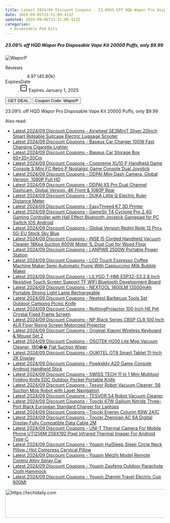 ```yaml
---
title: Latest 2024/09 Discount Coupons - 23.09%% Off HQD Wapor Pro Disposable Vape Kit 20000 Puffs, only $9.99
date: 2024-09-05T23:51:09.413Z
updated: 2024-09-06T23:51:09.413Z
categories:
  - Disposable Pod Kits
---
```



<div class="max-w-4xl mx-auto grid grid-cols-1 lg:max-w-5xl lg:gap-x-20 lg:grid-cols-2">
  <div class="relative p-3 col-start-1 row-start-1 flex flex-col-reverse rounded-lg bg-gradient-to-t from-black/75 via-black/0 sm:bg-none sm:row-start-2 sm:p-0 lg:row-start-1">
    <h5 class="mt-1 text-lg font-semibold text-white sm:text-slate-900 md:text-2xl dark:sm:text-white">23.09% off HQD Wapor Pro Disposable Vape Kit 20000 Puffs, only $9.99</h5>
  </div>
  
  <div class="col-start-1 col-end-3 row-start-1 grid gap-4 sm:mb-6 sm:grid-cols-4 lg:col-start-2 lg:row-span-6 lg:row-end-6 lg:mb-0 lg:gap-6">
      <img src="https://static.shareasale.com/image/90958/deal/HQDWaporProDisposableVapeKit20000Puffs.png" onClick="javascript:window.open(decodeURIComponent('https%3A%2F%2Fwww.shareasale.com%2Fu.cfm%3Fd%3D1102163%26m%3D90958%26u%3D4338022'), '_blank');void(0);" alt="WaporP" class="h-60 w-full rounded-lg object-cover sm:col-span-2 sm:h-52 lg:col-span-full" loading="lazy" />
    
  </div>
  <dl class="row-start-2 mt-4 flex items-center text-xs font-medium sm:row-start-3 sm:mt-1 md:mt-2.5 lg:row-start-2">
    <dt class="sr-only">Reviews</dt>
    <dd class="flex items-center text-indigo-600 dark:text-indigo-400">
      <svg width="24" height="24" fill="none" aria-hidden="true" class="mr-1 stroke-current dark:stroke-indigo-500">
        <path d="m12 5 2 5h5l-4 4 2.103 5L12 16l-5.103 3L9 14l-4-4h5l2-5Z" stroke-width="2" stroke-linecap="round" stroke-linejoin="round" />
      </svg>
      <span>4.97 <span class="font-normal text-slate-400">(45.80k)</span></span>
    </dd>
    <dt class="sr-only">ExpiresDate</dt>
    <dd class="flex items-center">
      <svg width="2" height="2" aria-hidden="true" fill="currentColor" class="mx-3 text-slate-300">
        <circle cx="1" cy="1" r="1" />
      </svg>
      <svg width="24" height="24" viewBox="0 0 24 24" fill="none" stroke="currentColor" stroke-width="2">
        <rect x="3" y="3" width="18" height="18" rx="2" fill="#fff" />
        <path d="M6 10L18 10" stroke="red" stroke-width="2" fill="none" />
        <path d="M10 6L10 18" stroke="#fff" stroke-width="2" fill="none" />
      </svg>
      Expires January 1, 2025    </dd>
  </dl>
  <div class="col-start-1 row-start-3 mt-4 self-center sm:col-start-2 sm:row-span-2 sm:row-start-2 sm:mt-0 lg:col-start-1 lg:row-start-3 lg:row-end-4 lg:mt-6">
    <button type="button" onClick="javascript:window.open(decodeURIComponent('https%3A%2F%2Fwww.shareasale.com%2Fu.cfm%3Fd%3D1102163%26m%3D90958%26u%3D4338022'), '_blank');void(0);" class="rounded-lg bg-red-600 px-3 py-2 text-sm font-medium leading-6 text-white">GET DEAL</button>
    <button type="button" onClick="javascript:window.open(decodeURIComponent('https%3A%2F%2Fwww.shareasale.com%2Fu.cfm%3Fd%3D1102163%26m%3D90958%26u%3D4338022'), '_blank');void(0);" class="border-dashed border-2 border-indigo-600 bg-green-100 text-sm leading-6 font-medium py-2 px-3 rounded-lg">Coupon Code: WaporP</button>
  </div>
  <p class="col-start-1 mt-4 text-sm leading-6 sm:col-span-2 lg:col-span-1 lg:row-start-4 lg:mt-6 dark:text-slate-400">
    23.09% off HQD Wapor Pro Disposable Vape Kit 20000 Puffs, only $9.99 
  </p>
</div>
<span class="atpl-alsoreadstyle">Also read:</span>
<div><ul>
<li><a href="https://coupons.techidaily.com/coupon-1118429-share-97331-sale/"><u>Latest 2024/09 Discount Coupons - Airwheel SE3MiniT Sliver 20Inch Smart Rideable Suitcase Electric Luggage Scooter</u></a></li>
<li><a href="https://coupons.techidaily.com/coupon-1118373-share-97331-sale/"><u>Latest 2024/09 Discount Coupons - Baseus Car Charger 100W Fast Charging Cigarette Lighter</u></a></li>
<li><a href="https://coupons.techidaily.com/coupon-1118363-share-97331-sale/"><u>Latest 2024/09 Discount Coupons - Baseus Car Storage Box 60*35*30Cm</u></a></li>
<li><a href="https://coupons.techidaily.com/coupon-1118437-share-97331-sale/"><u>Latest 2024/09 Discount Coupons - Coopreme XU10 P Handheld Game Console S Mini FC Retro P Nostalgic Game Console Dual Joystick</u></a></li>
<li><a href="https://coupons.techidaily.com/coupon-1118369-share-97331-sale/"><u>Latest 2024/09 Discount Coupons - DDPAI Mini Dash Camera, Global Version, 1080P Full HD</u></a></li>
<li><a href="https://coupons.techidaily.com/coupon-1118368-share-97331-sale/"><u>Latest 2024/09 Discount Coupons - DDPAI X5 Pro Dual Channel Dashcam, Global Version, 4K Front & 1080P Rear</u></a></li>
<li><a href="https://coupons.techidaily.com/coupon-1118431-share-97331-sale/"><u>Latest 2024/09 Discount Coupons - DUKA Little Q Electric Ruler Distance Meter</u></a></li>
<li><a href="https://coupons.techidaily.com/coupon-1118427-share-97331-sale/"><u>Latest 2024/09 Discount Coupons - EasyThreed K7 3D Printer</u></a></li>
<li><a href="https://coupons.techidaily.com/coupon-1118436-share-97331-sale/"><u>Latest 2024/09 Discount Coupons - GameSir T4 Cyclone Pro 2.4G Gaming Controller with Hall Effect Bluetooth Joystick Gamepad for PC Switch IOS Android</u></a></li>
<li><a href="https://coupons.techidaily.com/coupon-1118366-share-97331-sale/"><u>Latest 2024/09 Discount Coupons - Global Version Redmi Note 12 Pro+ 5G-EU Stock Sky Blue</u></a></li>
<li><a href="https://coupons.techidaily.com/coupon-1118439-share-97331-sale/"><u>Latest 2024/09 Discount Coupons - INSE I5 Corded Handheld Vacuum Cleaner 18Kpa Suction 600W Motor 1L Dust Cup for Wood Floor</u></a></li>
<li><a href="https://coupons.techidaily.com/coupon-1118435-share-97331-sale/"><u>Latest 2024/09 Discount Coupons - LANPWR 2500W Portable Power Station</u></a></li>
<li><a href="https://coupons.techidaily.com/coupon-1118441-share-97331-sale/"><u>Latest 2024/09 Discount Coupons - LCD Touch Espresso Coffee Machine Maker Semi-Automatic Pump With Cappuccino Milk Bubble Maker</u></a></li>
<li><a href="https://coupons.techidaily.com/coupon-1118438-share-97331-sale/"><u>Latest 2024/09 Discount Coupons - LILYGO T-HMI ESP32-S3 2.8 Inch Resistive Touch Screen Support TF WIFI Bluetooth Development Board</u></a></li>
<li><a href="https://coupons.techidaily.com/coupon-1118360-share-97331-sale/"><u>Latest 2024/09 Discount Coupons - NEXTOOL 1800LM 13500mAh Portable Strong Light Lamp Rechargeable</u></a></li>
<li><a href="https://coupons.techidaily.com/coupon-1118361-share-97331-sale/"><u>Latest 2024/09 Discount Coupons - Nextool Barbecue Tools Set Outdoor Camping Picnic Knife</u></a></li>
<li><a href="https://coupons.techidaily.com/coupon-1118433-share-97331-sale/"><u>Latest 2024/09 Discount Coupons - NothingProjector 100 Inch HE Pet Crystal Fixed Frame Screen</u></a></li>
<li><a href="https://coupons.techidaily.com/coupon-1118434-share-97331-sale/"><u>Latest 2024/09 Discount Coupons - NP Black Series CBSP CLR 100 Inch ALR Floor Rising Screen Motorized Projector</u></a></li>
<li><a href="https://coupons.techidaily.com/coupon-1118371-share-97331-sale/"><u>Latest 2024/09 Discount Coupons - Original Xiaomi Wireless Keyboard & Mouse Set 2</u></a></li>
<li><a href="https://coupons.techidaily.com/coupon-1118440-share-97331-sale/"><u>Latest 2024/09 Discount Coupons - OSOTEK H200 Lite Mop Vacuum Cleaner, 180�� Flat Suction Wiper</u></a></li>
<li><a href="https://coupons.techidaily.com/coupon-1118367-share-97331-sale/"><u>Latest 2024/09 Discount Coupons - OUKITEL OT8 Smart Tablet 11-Inch 2K Display</u></a></li>
<li><a href="https://coupons.techidaily.com/coupon-1118432-share-97331-sale/"><u>Latest 2024/09 Discount Coupons - Powkiddy A20 Game Console Android Handheld Stick</u></a></li>
<li><a href="https://coupons.techidaily.com/coupon-1118362-share-97331-sale/"><u>Latest 2024/09 Discount Coupons - SWISS TECH 11 In 1 Mini Multitool Folding Knife EDC Outdoor Pocket Portable Knife</u></a></li>
<li><a href="https://coupons.techidaily.com/coupon-1118426-share-97331-sale/"><u>Latest 2024/09 Discount Coupons - Tesvor Robot Vacuum Cleaner, S6 Suction Mop Robot with Laser Navigation</u></a></li>
<li><a href="https://coupons.techidaily.com/coupon-1118428-share-97331-sale/"><u>Latest 2024/09 Discount Coupons - TESVOR S4 Robot Vacuum Cleaner</u></a></li>
<li><a href="https://coupons.techidaily.com/coupon-1118430-share-97331-sale/"><u>Latest 2024/09 Discount Coupons - Toocki 67W Gallium Nitride Three-Port Black European Standard Charger for Laptops</u></a></li>
<li><a href="https://coupons.techidaily.com/coupon-1118423-share-97331-sale/"><u>Latest 2024/09 Discount Coupons - Toocki Energy Column 69W 2A1C</u></a></li>
<li><a href="https://coupons.techidaily.com/coupon-1118424-share-97331-sale/"><u>Latest 2024/09 Discount Coupons - Toocki Zhenxian AC 6A Digital Display Fully Compatible Data Cable 2M</u></a></li>
<li><a href="https://coupons.techidaily.com/coupon-1118425-share-97331-sale/"><u>Latest 2024/09 Discount Coupons - UNI-T Thermal Camera For Mobile Phone UTI256M 256X192 Pixel Infrared Thermal Imager For Android Type-C</u></a></li>
<li><a href="https://coupons.techidaily.com/coupon-1118372-share-97331-sale/"><u>Latest 2024/09 Discount Coupons - Youpin HuiSleep Sleep Circle Neck Pillow / Hot Compress Cervical Pillow</u></a></li>
<li><a href="https://coupons.techidaily.com/coupon-1118370-share-97331-sale/"><u>Latest 2024/09 Discount Coupons - Youpin Meizhi Model Remote Control Alloy Spray Car</u></a></li>
<li><a href="https://coupons.techidaily.com/coupon-1118365-share-97331-sale/"><u>Latest 2024/09 Discount Coupons - Youpin Zaofeng Outdoor Parachute Cloth Hammock</u></a></li>
<li><a href="https://coupons.techidaily.com/coupon-1118364-share-97331-sale/"><u>Latest 2024/09 Discount Coupons - Youpin Zhenmi Travel Electric Cup 600Ml</u></a></li>
</ul></div>

<ins class="adsbygoogle"
      style="display:block"
      data-ad-client="ca-pub-7571918770474297"
      data-ad-slot="8358498916"
      data-ad-format="auto"
      data-full-width-responsive="true"></ins>
<!-- affiliate ads begin -->
<a href="https://unicoeye.pxf.io/c/5597632/2134221/18498" target="_top" id="2134221">
  <img src="//a.impactradius-go.com/display-ad/18498-2134221" border="0" alt="https://techidaily.com" width="728" height="90"/>
</a>
<img height="0" width="0" src="https://unicoeye.pxf.io/i/5597632/2134221/18498" style="position:absolute;visibility:hidden;" border="0" />
<!-- affiliate ads end -->
